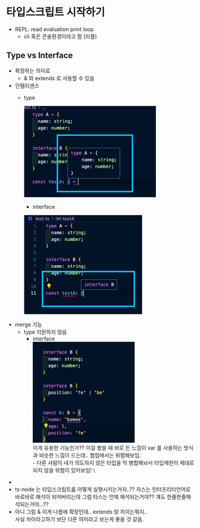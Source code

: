 # 타입스크립트 시작하기

* REPL: read evaluation print loop
  * cli 혹은 콘솔환경이라고 함 (리플)

## Type vs Interface

* 확장하는 의미로
  * & 와 extends 로 사용할 수 있음
* 인텔리센스
  *   type

      ![](<../.gitbook/assets/image (3) (1).png>)

      * interface

      ![](<../.gitbook/assets/image (1).png>)
* merge 기능
  * type 지원하지 않음
    * interface\
      ![](<../.gitbook/assets/image (2).png>)\
      이게 유용한 기능인가?? 이걸 봤을 때 바로 든 느낌이 var 를 사용하는 방식과 비슷한 느낌이 드는데.. 협업에서는 위험해보임.\
      \- 다른 사람이 내가 의도하지 않은 타입을 막 병합해놔서 타입제한이 제대로 되지 않을 위험이 있어보임! \\

>

*
* ts-node 는 타입스크립트를 어떻게 실행시키는거지..?? 자스는 인터프리터언어로 바로바로 해석이 되어버리는데 그럼 타스는 언제 해석되는거야?? 걔도 한줄한줄해석되는거야...??
* 아니 그럼 & 이게 나름에 확장인데.. extends 랑 차이는뭐지..\
  사실 차이라고하기 보단 다른 의미라고 보는게 좋을 것 같음.
